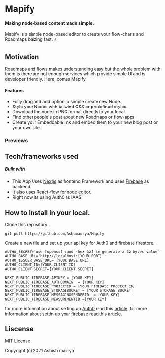 # Mapify

#### Making node-based content made simple.

Mapify is a simple node-based editor to create your flow-charts and Roadmaps balzing fast. :zap:

## Motivation

Roadmaps and flows makes understanding easy but the whole problem with them is there are not enough services which provide simple UI and is developer friendly. Here, comes Mapify

#### Features

- Fully drag and add option to simple create new Node.
- Style your Nodes with tailwind CSS or predefined styles.
- Download the node in PNG format directly to your local
- Find other people's post about new Roadmaps or flow-apps
- Create your Embeddable link and embed them to your new blog post or your own site.

### Previews

## Tech/frameworks used

##### Built with

- This App Uses [Nextjs](https://nextjs.org/) as frontend Framework and uses [Firebase](https://firebase.google.com/) as backend.
- It also uses [React-flow](https://reactflow.dev/) for node editor.
- Right now its using Auth0 as IAAS.

## How to Install in your local.

Clone this repository.

```
git pull https://github.com/Ashumaurya/Mapify

```

Create a new file and set up your api key for Auth0 and firebase firestore.

```
AUTH0_SECRET='use [openssl rand -hex 32] to generate a 32 bytes value'
AUTH0_BASE_URL='http://localhost:[YOUR PORT]'
AUTH0_ISSUER_BASE_URL= [YOUR BASE URL]
AUTH0_CLIENT_ID=[YOUR CLIENT ID]
AUTH0_CLIENT_SECRET=[YOUR CLIENT SECRET]

NEXT_PUBLIC_FIREBASE_APIKEY = [YOUR KEY]
NEXT_PUBLIC_FIREBASE_AUTHDOMAIN  = [YOUR KEY]
NEXT_PUBLIC_FIREBASE_PROJECTID = [YOUR FIREBASE PROJECT ID]
NEXT_PUBLIC_FIREBASE_STORAGEBUCKET = [YOUR STORAGE BUCKET]
NEXT_PUBLIC_FIREBASE_MESSAGINGSENDERID  = [YOUR KEY]
NEXT_PUBLIC_FIREBASE_MEASUREMENTID =[YOUR KEY]

```

for more information about setting up [Auth0](https://auth0.com) read this [article](https://auth0.com/docs/quickstart/webapp/nextjs/01-login).
for more information about settin up your [firebase](https://firebase.google.com) read this [article](https://firebase.google.com/docs/web/setup).

## Liscense

MIT License

Copyright (c) 2021 Ashish maurya
